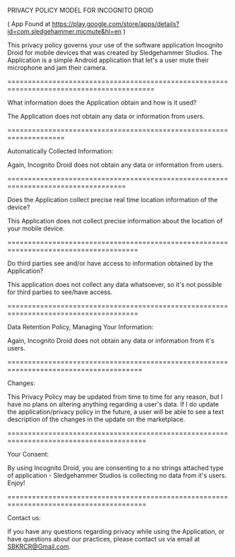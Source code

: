 ﻿PRIVACY POLICY MODEL FOR INCOGNITO DROID 

( App Found at https://play.google.com/store/apps/details?id=com.sledgehammer.micmute&hl=en )

This privacy policy governs your use of the software application Incognito Droid for mobile devices that was created by Sledgehammer Studios.  The Application is a simple Android application that let's a user mute their microphone and jam their camera.

==========================================================================================

What information does the Application obtain and how is it used?

The Application does not obtain any data or information from users.

====================================================================

Automatically Collected Information:

Again, Incognito Droid does not obtain any data or information from users.

===================================================================================

Does the Application collect precise real time location information of the device?

This Application does not collect precise information about the location of your mobile device. 

======================================================================================

Do third parties see and/or have access to information obtained by the Application?


This application does not collect any data whatsoever, so it's not possible for third parties to see/have access.

======================================================================================

Data Retention Policy, Managing Your Information:

Again, Incognito Droid does not obtain any data or information from it's users.

======================================================================================= 

Changes:

This Privacy Policy may be updated from time to time for any reason, but I have no plans on altering anything regarding a user's data.  If I do update the application/privacy policy in the future, a user will be able to see a text description of the changes in the update on the marketplace.

========================================================================================

Your Consent:

By using Incognito Droid, you are consenting to a no strings attached type of application - Sledgehammer Studios is collecting no data from it's users.  Enjoy!

========================================================================================

Contact us:

If you have any questions regarding privacy while using the Application, or have questions about our practices, please contact us via email at SBKRCR@Gmail.com.
